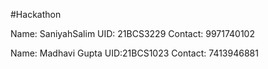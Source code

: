 #Hackathon

Name: SaniyahSalim
UID: 21BCS3229
Contact: 9971740102

Name: Madhavi Gupta
UID:21BCS1023 
Contact: 7413946881
